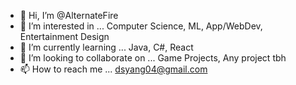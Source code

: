 - 👋 Hi, I’m @AlternateFire
- 👀 I’m interested in ... Computer Science, ML, App/WebDev, Entertainment Design 
- 🌱 I’m currently learning ... Java, C#, React
- 💞️ I’m looking to collaborate on ... Game Projects, Any project tbh 
- 📫 How to reach me ... dsyang04@gmail.com

<!---
AlternateFire/AlternateFire is a ✨ special ✨ repository because its `README.md` (this file) appears on your GitHub profile.
You can click the Preview link to take a look at your changes.
--->
